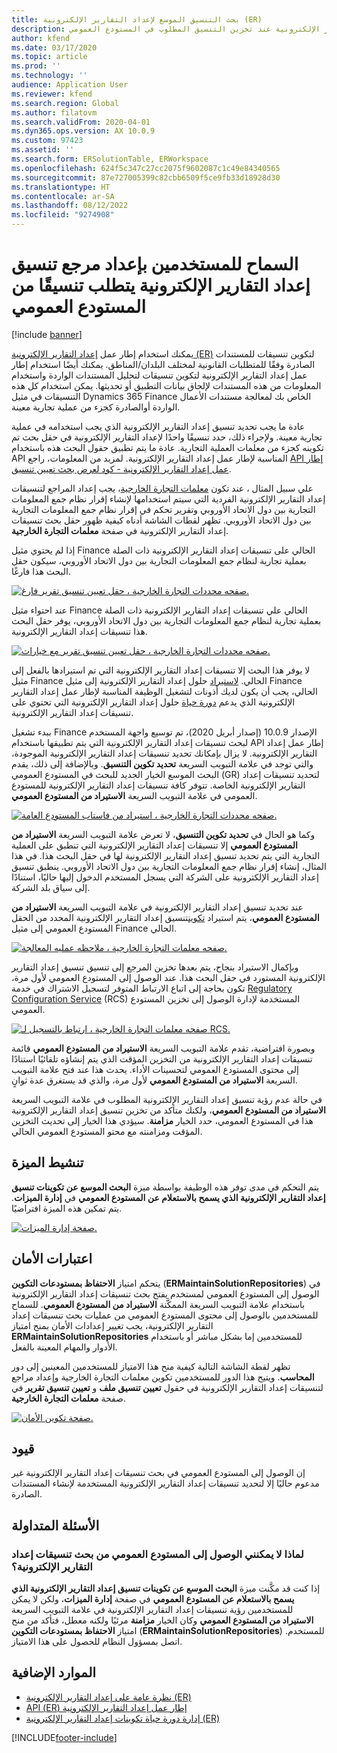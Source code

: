 ```yaml
---
title: بحث التنسيق الموسع لإعداد التقارير الإلكترونية (ER)
description: توضح هذه المقالة كيفية إعداد مرجع تنسيق إعداد التقارير الإلكترونية في بحث تنسيقات إعداد التقارير الإلكترونية عند تخزين التنسيق المطلوب في المستودع العمومي.
author: kfend
ms.date: 03/17/2020
ms.topic: article
ms.prod: ''
ms.technology: ''
audience: Application User
ms.reviewer: kfend
ms.search.region: Global
ms.author: filatovm
ms.search.validFrom: 2020-04-01
ms.dyn365.ops.version: AX 10.0.9
ms.custom: 97423
ms.assetid: ''
ms.search.form: ERSolutionTable, ERWorkspace
ms.openlocfilehash: 624f5c347c27cc2075f9602087c1c49e84340565
ms.sourcegitcommit: 87e727005399c82cbb6509f5ce9fb33d18928d30
ms.translationtype: HT
ms.contentlocale: ar-SA
ms.lasthandoff: 08/12/2022
ms.locfileid: "9274908"
---
```

# <a name="allow-users-to-set-up-an-er-format-reference-inquiring-a-format-from-the-global-repository"></a>السماح للمستخدمين بإعداد مرجع تنسيق إعداد التقارير الإلكترونية يتطلب تنسيقًا من المستودع العمومي

[!include [banner](../includes/banner.md)]

يمكنك استخدام إطار عمل [إعداد التقارير الإلكترونية (ER)](general-electronic-reporting.md) لتكوين تنسيقات للمستندات الصادرة وفقًا للمتطلبات القانونية لمختلف البلدان/المناطق. يمكنك أيضًا استخدام إطار عمل إعداد التقارير الإلكترونية لتكوين تنسيقات لتحليل المستندات الواردة واستخدام المعلومات من هذه المستندات لإلحاق بيانات التطبيق أو تحديثها. يمكن استخدام كل هذه التنسيقات في مثيل Dynamics 365 Finance الخاص بك لمعالجة مستندات الأعمال الواردة أوالصادرة كجزء من عملية تجارية معينة.

عادة ما يجب تحديد تنسيق إعداد التقارير الإلكترونية الذي يجب استخدامه في عملية تجارية معينة. ولإجراء ذلك، حدد تنسيقًا واحدًا لإعداد التقارير الإلكترونية في حقل بحث تم تكوينه كجزء من معلمات العملية التجارية. عادة ما يتم تطبيق حقول البحث هذه باستخدام API المناسبة لإطار عمل إعداد التقارير الإلكترونية. لمزيد من المعلومات، راجع [API إطار عمل إعداد التقارير الإلكترونية - كود لعرض بحث تعيين تنسيق](er-apis-app73.md#code-to-display-a-format-mapping-lookup).

علي سبيل المثال ، عند تكون [معلمات التجارة الخارجية](../../../finance/localizations/emea-intrastat.md#set-up-foreign-trade-parameters)، يجب إعداد المراجع لتنسيقات إعداد التقارير الإلكترونية الفردية التي سيتم استخدامها لإنشاء إقرار نظام جمع المعلومات التجارية بين دول الاتحاد الأوروبي وتقرير تحكم في إقرار نظام جمع المعلومات التجارية بين دول الاتحاد الأوروبي. تظهر لقطات الشاشة أدناه كيفية ظهور حقل بحث تنسيقات إعداد التقارير الإلكترونية في صفحة **معلمات التجارة الخارجية**.

إذا لم يحتوي مثيل Finance الحالي على تنسيقات إعداد التقارير الإلكترونية ذات الصلة بعملية تجارية لنظام جمع المعلومات التجارية بين دول الاتحاد الأوروبي، سيكون حقل البحث هذا فارغًا.

[![صفحه محددات التجارة الخارجية ، حقل تعيين تنسيق تقرير فارغ.](./media/ER-ExtLookup-Lookup1.gif)](./media/ER-ExtLookup-Lookup1.gif)

عند احتواء مثيل Finance الحالي علي تنسيقات إعداد التقارير الإلكترونية ذات الصلة بعملية تجارية لنظام جمع المعلومات التجارية بين دول الاتحاد الأوروبي، يوفر حقل البحث هذا تنسيقات إعداد التقارير الإلكترونية.

[![صفحه محددات التجارة الخارجية ، حقل تعيين تنسيق تقرير مع خيارات.](./media/ER-ExtLookup-Lookup2.png)](./media/ER-ExtLookup-Lookup2.png)

لا يوفر هذا البحث إلا تنسيقات إعداد التقارير الإلكترونية التي تم استيرادها بالفعل إلى مثيل Finance الحالي. [لاستيراد](./tasks/er-import-configuration-lifecycle-services.md) حلول إعداد التقارير الإلكترونية إلى مثيل Finance الحالي، يجب أن يكون لديك أذونات لتشغيل الوظيفة المناسبة لإطار عمل إعداد التقارير الإلكترونية الذي يدعم [دورة حياة](general-electronic-reporting-manage-configuration-lifecycle.md) حلول إعداد التقارير الإلكترونية التي تحتوي على تنسيقات إعداد التقارير الإلكترونية.

ببدء تشغيل Finance الإصدار 10.0.9 (إصدار أبريل 2020)، تم توسيع واجهة المستخدم لبحث تنسيقات إعداد التقارير الإلكترونية التي يتم تطبيقها باستخدام API إطار عمل إعداد التقارير الإلكترونية. لا يزال بإمكانك تحديد تنسيقات إعداد التقارير الإلكترونية الموجودة، والتي توجد في علامة التبويب السريعة **تحديد تكوين التنسيق**. وبالإضافة إلى ذلك، يقدم البحث الموسع الخيار الجديد للبحث في المستودع العمومي (GR) لتحديد تنسيقات إعداد التقارير الإلكترونية الخاصة. تتوفر كافة تنسيقات إعداد التقارير الإلكترونية للمستودع العمومي في علامة التبويب السريعة **الاستيراد من المستودع العمومي**.

[![صفحه محددات التجارة الخارجية ، استيراد من فاستاب المستودع العامة.](./media/ER-ExtLookup-Lookup3.png)](./media/ER-ExtLookup-Lookup3.png)

وكما هو الحال في **تحديد تكوين التنسيق**، لا تعرض علامة التبويب السريعة **الاستيراد من المستودع العمومي** إلا تنسيقات إعداد التقارير الإلكترونية التي تنطبق على العملية التجارية التي يتم تحديد تنسيق إعداد التقارير الإلكترونية لها في حقل البحث هذا. في هذا المثال، إنشاء إقرار نظام جمع المعلومات التجارية بين دول الاتحاد الأوروبي. ينطبق تنسيق إعداد التقارير الإلكترونية على الشركة التي يسجل المستخدم الدخول إليها حاليًا، استنادًا إلى سياق بلد الشركة.

عند تحديد تنسيق إعداد التقارير الإلكترونية في علامة التبويب السريعة **الاستيراد من المستودع العمومي**، يتم استيراد [تكوين](general-electronic-reporting.md#Configuration)تنسيق إعداد التقارير الإلكترونية المحدد من الحقل المستودع العمومي إلى مثيل Finance الحالي.

[![صفحه معلمات التجارة الخارجية ، ملاحظه عمليه المعالجة.](./media/ER-ExtLookup-FormatImport.png)](./media/ER-ExtLookup-FormatImport.png)

وبإكمال الاستيراد بنجاح، يتم بعدها تخزين المرجع إلى تنسيق تنسيق إعداد التقارير الإلكترونية المستورد في حقل البحث هذا. عند الوصول إلى المستودع العمومي لأول مرة، تكون بحاجة إلى اتباع الارتباط المتوفر لتسجيل الاشتراك في خدمة [Regulatory Configuration Service](https://aka.ms/rcs) (RCS) المستخدمة لإدارة الوصول إلى تخزين المستودع العمومي.

[![صفحه معلمات التجارة الخارجية ، ارتباط بالتسجيل لـ RCS.](./media/ER-ExtLookup-RepoSignUp.png)](./media/ER-ExtLookup-RepoSignUp.png)

وبصورة افتراضية، تقدم علامة التبويب السريعة **الاستيراد من المستودع العمومي** قائمة تنسيقات إعداد التقارير الإلكترونية من التخزين المؤقت الذي يتم إنشاؤه تلقائيًا استنادًا إلى محتوى المستودع العمومي لتحسينات الأداء. يحدث هذا عند فتح علامة التبويب السريعة **الاستيراد من المستودع العمومي** لأول مرة، والذي قد يستغرق عدة ثوانٍ.

في حالة عدم رؤية تنسيق إعداد التقارير الإلكترونية المطلوب في علامة التبويب السريعة **الاستيراد من المستودع العمومي**، ولكنك متأكد من تخزين تنسيق إعداد التقارير الإلكترونية هذا في المستودع العمومي، حدد الخيار **مزامنة**. سيؤدي هذا الخيار إلى تحديث التخزين المؤقت ومزامنته مع محتو المستودع العمومي الحالي.

## <a name="feature-activation"></a>تنشيط الميزة

يتم التحكم في مدى توفر هذه الوظيفة بواسطة ميزة **البحث الموسع عن تكوينات تنسيق إعداد التقارير الإلكترونية الذي يسمح بالاستعلام عن المستودع العمومي** في **إدارة الميزات**. يتم تمكين هذه الميزة افتراضيًا.

[![صفحة إدارة الميزات.](./media/ER-ExtLookup-FeatureMngt.png)](./media/ER-ExtLookup-FeatureMngt.png)

## <a name="security-considerations"></a>اعتبارات الأمان

يتحكم امتياز **الاحتفاظ بمستودعات التكوين** (**ERMaintainSolutionRepositories**) في الوصول إلى المستودع العمومي لمستخدم يفتح بحث تنسيقات إعداد التقارير الإلكترونية باستخدام علامة التبويب السريعة الممكَّنة **الاستيراد من المستودع العمومي**. للسماح للمستخدمين بالوصول إلى محتوى المستودع العمومي من عمليات بحث تنسيقات إعداد التقارير الإلكترونية، يجب تغيير إعدادات الأمان بمنح امتياز **ERMaintainSolutionRepositories** للمستخدمين إما بشكل مباشر أو باستخدام الأدوار والمهام المعينة بالفعل.

تظهر لقطة الشاشة التالية كيفية منح هذا الامتياز للمستخدمين المعينين إلى دور **المحاسب‬**. ويتيح هذا الدور للمستخدمين تكوين معلمات التجارة الخارجية وإعداد مراجع لتنسيقات إعداد التقارير الإلكترونية في حقول **تعيين تنسيق ملف** و **تعيين تنسيق تقرير** في صفحة **معلمات التجارة الخارجية**.

[![صفحة تكوين الأمان.](./media/ER-ExtLookup-SecuritySetting.png)](./media/ER-ExtLookup-SecuritySetting.png)

## <a name="limitations"></a>قيود

إن الوصول إلى المستودع العمومي في بحث تنسيقات إعداد التقارير الإلكترونية غير مدعوم حاليًا إلا لتحديد تنسيقات إعداد التقارير الإلكترونية المستخدمة لإنشاء المستندات الصادرة.

## <a name="frequently-asked-questions"></a>الأسئلة المتداولة

### <a name="why-cant-i-access-the-global-repository-from-the-er-format-lookup"></a>لماذا لا يمكنني الوصول إلى المستودع العمومي من بحث تنسيقات إعداد التقارير الإلكترونية؟

إذا كنت قد مكَّنت ميزة **البحث الموسع عن تكوينات تنسيق إعداد التقارير الإلكترونية الذي يسمح بالاستعلام عن المستودع العمومي** في صفحة **إدارة الميزات**، ولكن لا يمكن للمستخدمين رؤية تنسيقات إعداد التقارير الإلكترونية في علامة التبويب السريعة **الاستيراد من المستودع العمومي** وكان الخيار **مزامنة** مرئيًا ولكنه معطل، فتأكد من منح امتياز **الاحتفاظ بمستودعات التكوين** (**ERMaintainSolutionRepositories**) للمستخدم. اتصل بمسؤول النظام للحصول على هذا الامتياز.

## <a name="additional-resources"></a>الموارد الإضافية

- [نظرة عامة على إعداد التقارير الإلكترونية (ER)](general-electronic-reporting.md)
- [API إطار عمل ‏‫إعداد التقارير الإلكترونية (ER)](er-apis-app73.md)
- [إدارة دورة حياة تكوينات إعداد التقارير الإلكترونية (ER)](general-electronic-reporting-manage-configuration-lifecycle.md)


[!INCLUDE[footer-include](../../../includes/footer-banner.md)]
